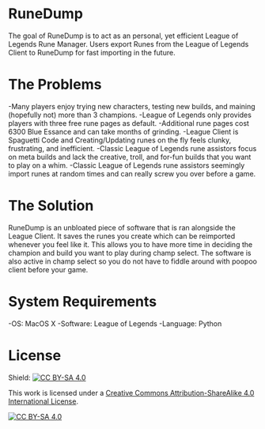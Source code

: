 # RuneDump
The goal of RuneDump is to act as an personal, yet efficient League of Legends Rune Manager.
Users export Runes from the League of Legends Client to RuneDump for fast importing in the future.

# The Problems
-Many players enjoy trying new characters, testing new builds, and maining (hopefully not) more than 3 champions.
-League of Legends only provides players with three free rune pages as default. 
-Additional rune pages cost 6300 Blue Essance and can take months of grinding.
-League Client is Spaguetti Code and Creating/Updating runes on the fly feels clunky, frustrating, and inefficient.
-Classic League of Legends rune assistors focus on meta builds and lack the creative, troll, and for-fun builds that you want to play on a whim.
-Classic League of Legends rune assistors seemingly import runes at random times and can really screw you over before a game.

# The Solution
RuneDump is an unbloated piece of software that is ran alongside the League Client. It saves the runes you create which can be reimported whenever you feel like it. This allows you to have more time in deciding the champion and build you want to play during champ select. The software is also active in champ select so you do not have to fiddle around with poopoo client before your game.

# System Requirements
-OS: MacOS X
-Software: League of Legends
-Language: Python

# License
Shield: [![CC BY-SA 4.0][cc-by-sa-shield]][cc-by-sa]

This work is licensed under a
[Creative Commons Attribution-ShareAlike 4.0 International License][cc-by-sa].

[![CC BY-SA 4.0][cc-by-sa-image]][cc-by-sa]

[cc-by-sa]: http://creativecommons.org/licenses/by-sa/4.0/
[cc-by-sa-image]: https://licensebuttons.net/l/by-sa/4.0/88x31.png
[cc-by-sa-shield]: https://img.shields.io/badge/License-CC%20BY--SA%204.0-lightgrey.svg
